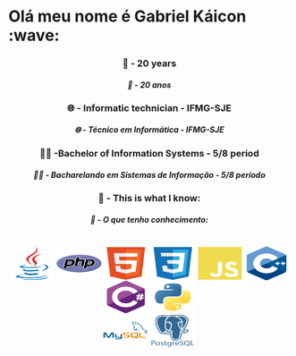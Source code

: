 <h1>Olá meu nome é Gabriel Káicon :wave:</h1>
<div align="center">
	<h3 >🗿 - 20 years</h3>
	<h5>🗿 - 20 anos</h5>
	<h3>🌐 - Informatic technician - IFMG-SJE</h3>
	<h5>🌐 - Técnico em Informática - IFMG-SJE</h5>
	<h3>👨‍💻 -Bachelor of Information Systems - 5/8 period</h3>
	<h5>👨‍💻 - Bacharelando em Sistemas de Informação - 5/8 período</h5>
	<h3>🚀 - This is what I know:</h3>	
	<h5>🚀 - O que tenho conhecimento:</h5>
</div>

<div style="display: inline_block" align="center">
	<br>
  	<img align="center" alt="Java" height="60" width="80" src="https://raw.githubusercontent.com/devicons/devicon/master/icons/java/java-original.svg">
	<img align="center" alt="PHP" height="60" width="80" src="https://raw.githubusercontent.com/devicons/devicon/master/icons/php/php-original.svg">
  	<img align="center" alt="HTML 5" height="60" width="80" src="https://raw.githubusercontent.com/devicons/devicon/master/icons/html5/html5-original.svg">
  	<img align="center" alt="CSS" height="60" width="80" src="https://raw.githubusercontent.com/devicons/devicon/master/icons/css3/css3-original.svg">
	<img align="center" alt="Java Script" height="60" width="80" src="https://raw.githubusercontent.com/devicons/devicon/master/icons/javascript/javascript-plain.svg">
  	<img align="center" alt="C++" height="60" width="80" src="https://raw.githubusercontent.com/devicons/devicon/master/icons/cplusplus/cplusplus-original.svg">
	<img align="center" alt="C#" height="60" width="80" src="https://raw.githubusercontent.com/devicons/devicon/master/icons/csharp/csharp-original.svg">
 	<img align="center" alt="Python" height="60" width="80" src="https://raw.githubusercontent.com/devicons/devicon/master/icons/python/python-original.svg">
	<div></div>
  	<div>
		<img align="center" alt="MySQL" height="60" width="80" src="https://raw.githubusercontent.com/devicons/devicon/master/icons/mysql/mysql-original-wordmark.svg">
		<img align="center" alt="PostGreeSQL" height="60" width="80" src="https://raw.githubusercontent.com/devicons/devicon/master/icons/postgresql/postgresql-plain-wordmark.svg">
	</div>
</div>
